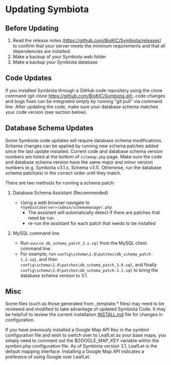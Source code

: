 # Updating Symbiota

## Before Updating

1. Read the release notes (https://github.com/BioKIC/Symbiota/releases) to confirm that your server meets the minimum requirements and that all dependencies are installed.
2. Make a backup of your Symbiota web folder
3. Make a backup your Symbiota database
    
## Code Updates

If you installed Symbiota through a GitHub code repository using the clone command (git clone https://github.com/BioKIC/Symbiota.git), code changes and bugs fixes can be integrated simply by running "git pull" via command line. After updating the code, make sure your database schema matches your code version (see section below).   

## Database Schema Updates

Some Symbiota code updates will require database schema modifications. Schema changes can be applied by running new schema patches added since the last update installed. Current code and database schema version numbers are listed at the bottom of `sitemap.php` page. Make sure the code and database schema version have the same major and minor version numbers (e.g. Symbiota v3.1.x, Schema v3.1). Otherwise, run the database schema patch(es) in the correct order until they match.

There are two methods for running a schema patch:

1. Database Schema Assistant (Recommended)
    - Using a web browser navigate to `<SymbiotaServer>/admin/schemamanager.php`
        - The assistant will automatically detect if there are patches that need be run.
        - re-run the assistant for each patch that needs to be installed

2. MySQL command line
    - Run `source db_schema_patch_3.x.sql` from the MySQL client command line.
    - For example, run `config\schema\1.0\patches\db_schema_patch-1.2.sql`, and then `config\schema\1.0\patches\db_schema_patch_3.0.sql`, and finally `config\schema\3.0\patches\db_schema_patch-3.1.sql` to bring the database schema version to 3.1.

## Misc

Some files (such as those generated from _template.* files) may need to be reviewed and modified to take advantage of updated Symbiota Code. It may be helpfull to review the current installation [INSTALL.md](INSTALL.md) file for changes in configuration.

If you have previously installed a Google Map API Key in the symbini configuration file and wish to switch over to LeafLet as your base maps, you simply need to comment out the $GOOGLE_MAP_KEY variable within the symbini.php configuration file. As of Symbiota version 3.1, LeafLet is the default mapping interface. Installing a Google Map API indicates a prefenece of using Google over LeafLet. 